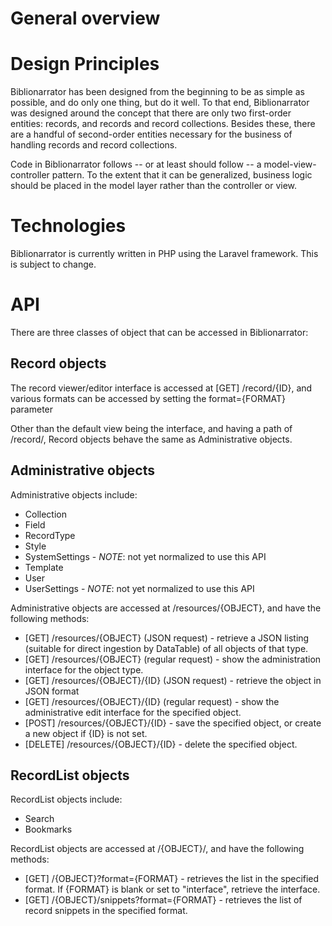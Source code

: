 General overview
================


Design Principles
=================

Biblionarrator has been designed from the beginning to be as simple as
possible, and do only one thing, but do it well. To that end, Biblionarrator
was designed around the concept that there are only two first-order entities:
records, and records and record collections. Besides these, there are a handful
of second-order entities necessary for the business of handling records and
record collections.

Code in Biblionarrator follows -- or at least should follow -- a
model-view-controller pattern. To the extent that it can be generalized,
business logic should be placed in the model layer rather than the controller or
view.


Technologies
============

Biblionarrator is currently written in PHP using the Laravel framework. This is
subject to change.


API
===

There are three classes of object that can be accessed in Biblionarrator:

Record objects
-------------

The record viewer/editor interface is accessed at [GET] /record/{ID}, and various
formats can be accessed by setting the format={FORMAT} parameter

Other than the default view being the interface, and having a path of /record/,
Record objects behave the same as Administrative objects.

Administrative objects
---------------------

Administrative objects include:

* Collection
* Field
* RecordType
* Style
* SystemSettings - *NOTE*: not yet normalized to use this API
* Template
* User
* UserSettings - *NOTE*: not yet normalized to use this API


Administrative objects are accessed at /resources/{OBJECT}, and have
the following methods:

* [GET] /resources/{OBJECT} (JSON request) - retrieve a JSON listing (suitable
  for direct ingestion by DataTable) of all objects of that type.
* [GET] /resources/{OBJECT} (regular request) - show the administration interface
  for the object type.
* [GET] /resources/{OBJECT}/{ID} (JSON request) - retrieve the object in JSON
  format
* [GET] /resources/{OBJECT}/{ID} (regular request) - show the administrative edit
  interface for the specified object.
* [POST] /resources/{OBJECT}/{ID} - save the specified object, or create a new
  object if {ID} is not set.
* [DELETE] /resources/{OBJECT}/{ID} - delete the specified object.

RecordList objects
-----------------

RecordList objects include:

* Search
* Bookmarks

RecordList objects are accessed at /{OBJECT}/, and have the following methods:

* [GET] /{OBJECT}?format={FORMAT} - retrieves the list in the specified format.
  If {FORMAT} is blank or set to "interface", retrieve the interface.
* [GET] /{OBJECT}/snippets?format={FORMAT} - retrieves the list of record
  snippets in the specified format.
